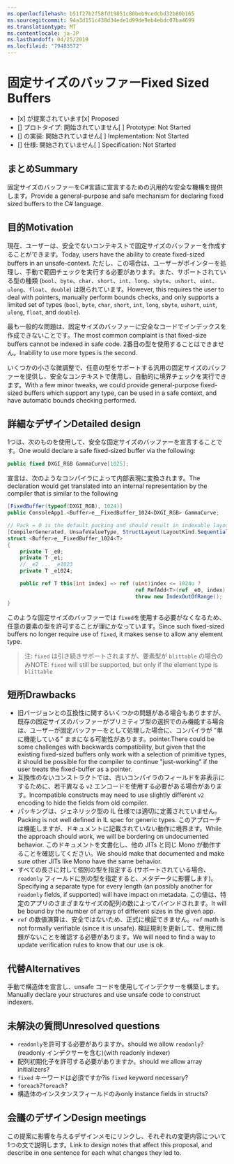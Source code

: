 ```yaml
---
ms.openlocfilehash: b51f27b2f58fd19851c80beb9cedcbd32b80b165
ms.sourcegitcommit: 94a3d151c438d34ede1d99de9eb4ebdc07ba4699
ms.translationtype: MT
ms.contentlocale: ja-JP
ms.lasthandoff: 04/25/2019
ms.locfileid: "79483572"
---
```

# <a name="fixed-sized-buffers"></a><span data-ttu-id="9cc0f-101">固定サイズのバッファー</span><span class="sxs-lookup"><span data-stu-id="9cc0f-101">Fixed Sized Buffers</span></span>

* <span data-ttu-id="9cc0f-102">[x] が提案されています</span><span class="sxs-lookup"><span data-stu-id="9cc0f-102">[x] Proposed</span></span>
* <span data-ttu-id="9cc0f-103">[] プロトタイプ: 開始されていません</span><span class="sxs-lookup"><span data-stu-id="9cc0f-103">[ ] Prototype: Not Started</span></span>
* <span data-ttu-id="9cc0f-104">[] の実装: 開始されていません</span><span class="sxs-lookup"><span data-stu-id="9cc0f-104">[ ] Implementation: Not Started</span></span>
* <span data-ttu-id="9cc0f-105">[] 仕様: 開始されていません</span><span class="sxs-lookup"><span data-stu-id="9cc0f-105">[ ] Specification: Not Started</span></span>

## <a name="summary"></a><span data-ttu-id="9cc0f-106">まとめ</span><span class="sxs-lookup"><span data-stu-id="9cc0f-106">Summary</span></span>
[summary]: #summary

<span data-ttu-id="9cc0f-107">固定サイズのバッファーをC#言語に宣言するための汎用的な安全な機構を提供します。</span><span class="sxs-lookup"><span data-stu-id="9cc0f-107">Provide a general-purpose and safe mechanism for declaring fixed sized buffers to the C# language.</span></span>

## <a name="motivation"></a><span data-ttu-id="9cc0f-108">目的</span><span class="sxs-lookup"><span data-stu-id="9cc0f-108">Motivation</span></span>
[motivation]: #motivation

<span data-ttu-id="9cc0f-109">現在、ユーザーは、安全でないコンテキストで固定サイズのバッファーを作成することができます。</span><span class="sxs-lookup"><span data-stu-id="9cc0f-109">Today, users have the ability to create fixed-sized buffers in an unsafe-context.</span></span> <span data-ttu-id="9cc0f-110">ただし、この場合は、ユーザーがポインターを処理し、手動で範囲チェックを実行する必要があります。また、サポートされている型の種類 (`bool`、`byte`、`char`、`short`、`int`、`long`、`sbyte`、`ushort`、`uint`、`ulong`、`float`、`double`) は限られています。</span><span class="sxs-lookup"><span data-stu-id="9cc0f-110">However, this requires the user to deal with pointers, manually perform bounds checks, and only supports a limited set of types (`bool`, `byte`, `char`, `short`, `int`, `long`, `sbyte`, `ushort`, `uint`, `ulong`, `float`, and `double`).</span></span>

<span data-ttu-id="9cc0f-111">最も一般的な問題は、固定サイズのバッファーに安全なコードでインデックスを作成できないことです。</span><span class="sxs-lookup"><span data-stu-id="9cc0f-111">The most common complaint is that fixed-size buffers cannot be indexed in safe code.</span></span> <span data-ttu-id="9cc0f-112">2番目の型を使用することはできません。</span><span class="sxs-lookup"><span data-stu-id="9cc0f-112">Inability to use more types is the second.</span></span>

<span data-ttu-id="9cc0f-113">いくつかの小さな微調整で、任意の型をサポートする汎用の固定サイズのバッファーを提供し、安全なコンテキストで使用し、自動的に境界チェックを実行できます。</span><span class="sxs-lookup"><span data-stu-id="9cc0f-113">With a few minor tweaks, we could provide general-purpose fixed-sized buffers which support any type, can be used in a safe context, and have automatic bounds checking performed.</span></span>

## <a name="detailed-design"></a><span data-ttu-id="9cc0f-114">詳細なデザイン</span><span class="sxs-lookup"><span data-stu-id="9cc0f-114">Detailed design</span></span>
[design]: #detailed-design

<span data-ttu-id="9cc0f-115">1つは、次のものを使用して、安全な固定サイズのバッファーを宣言することです。</span><span class="sxs-lookup"><span data-stu-id="9cc0f-115">One would declare a safe fixed-sized buffer via the following:</span></span>

```csharp
public fixed DXGI_RGB GammaCurve[1025];
```

<span data-ttu-id="9cc0f-116">宣言は、次のようなコンパイラによって内部表現に変換されます。</span><span class="sxs-lookup"><span data-stu-id="9cc0f-116">The declaration would get translated into an internal representation by the compiler that is similar to the following</span></span>

```csharp
[FixedBuffer(typeof(DXGI_RGB), 1024)]
public ConsoleApp1.<Buffer>e__FixedBuffer_1024<DXGI_RGB> GammaCurve;

// Pack = 0 is the default packing and should result in indexable layout.
[CompilerGenerated, UnsafeValueType, StructLayout(LayoutKind.Sequential, Pack = 0)]
struct <Buffer>e__FixedBuffer_1024<T>
{
    private T _e0;
    private T _e1;
    // _e2 ... _e1023
    private T _e1024;

    public ref T this[int index] => ref (uint)index <= 1024u ?
                                         ref RefAdd<T>(ref _e0, index):
                                         throw new IndexOutOfRange();
}
```

<span data-ttu-id="9cc0f-117">このような固定サイズのバッファーでは `fixed`を使用する必要がなくなるため、任意の要素の型を許可することが理にかなっています。</span><span class="sxs-lookup"><span data-stu-id="9cc0f-117">Since such fixed-sized buffers no longer require use of `fixed`, it makes sense to allow any element type.</span></span>  

> <span data-ttu-id="9cc0f-118">注: `fixed` は引き続きサポートされますが、要素型が `blittable` の場合のみ</span><span class="sxs-lookup"><span data-stu-id="9cc0f-118">NOTE: `fixed` will still be supported, but only if the element type is `blittable`</span></span>

## <a name="drawbacks"></a><span data-ttu-id="9cc0f-119">短所</span><span class="sxs-lookup"><span data-stu-id="9cc0f-119">Drawbacks</span></span>
[drawbacks]: #drawbacks

* <span data-ttu-id="9cc0f-120">旧バージョンとの互換性に関するいくつかの問題がある場合もありますが、既存の固定サイズのバッファーがプリミティブ型の選択でのみ機能する場合は、ユーザーが固定バッファーをとして処理した場合に、コンパイラが "単に機能している" ままになる可能性があります。pointer.</span><span class="sxs-lookup"><span data-stu-id="9cc0f-120">There could be some challenges with backwards compatibility, but given that the existing fixed-sized buffers only work with a selection of primitive types, it should be possible for the compiler to continue "just-working" if the user treats the fixed-buffer as a pointer.</span></span>
* <span data-ttu-id="9cc0f-121">互換性のないコンストラクトでは、古いコンパイラのフィールドを非表示にするために、若干異なる `v2` エンコードを使用する必要がある場合があります。</span><span class="sxs-lookup"><span data-stu-id="9cc0f-121">Incompatible constructs may need to use slightly different `v2` encoding to hide the fields from old compiler.</span></span>
* <span data-ttu-id="9cc0f-122">パッキングは、ジェネリック型の IL 仕様では適切に定義されていません。</span><span class="sxs-lookup"><span data-stu-id="9cc0f-122">Packing is not well defined in IL spec for generic types.</span></span> <span data-ttu-id="9cc0f-123">このアプローチは機能しますが、ドキュメントに記載されていない動作に境界ます。</span><span class="sxs-lookup"><span data-stu-id="9cc0f-123">While the approach should work, we will be bordering on undocumented behavior.</span></span> <span data-ttu-id="9cc0f-124">このドキュメントを文書化し、他の JITs と同じ Mono が動作することを確認してください。</span><span class="sxs-lookup"><span data-stu-id="9cc0f-124">We should make that documented and make sure other JITs like Mono have the same behavior.</span></span>
* <span data-ttu-id="9cc0f-125">すべての長さに対して個別の型を指定する (サポートされている場合、`readonly` フィールドに別の型を指定すると、メタデータに影響します)。</span><span class="sxs-lookup"><span data-stu-id="9cc0f-125">Specifying a separate type for every length (an possibly another for `readonly` fields, if supported) will have impact on metadata.</span></span> <span data-ttu-id="9cc0f-126">この値は、特定のアプリのさまざまなサイズの配列の数によってバインドされます。</span><span class="sxs-lookup"><span data-stu-id="9cc0f-126">It will be bound by the number of arrays of different sizes in the given app.</span></span>
* <span data-ttu-id="9cc0f-127">`ref` の数値演算は、安全ではないため、正式に検証できません。</span><span class="sxs-lookup"><span data-stu-id="9cc0f-127">`ref` math is not formally verifiable (since it is unsafe).</span></span> <span data-ttu-id="9cc0f-128">検証規則を更新して、使用に問題がないことを確認する必要があります。</span><span class="sxs-lookup"><span data-stu-id="9cc0f-128">We will need to find a way to update verification rules to know that our use is ok.</span></span>

## <a name="alternatives"></a><span data-ttu-id="9cc0f-129">代替</span><span class="sxs-lookup"><span data-stu-id="9cc0f-129">Alternatives</span></span>
[alternatives]: #alternatives

<span data-ttu-id="9cc0f-130">手動で構造体を宣言し、unsafe コードを使用してインデクサーを構築します。</span><span class="sxs-lookup"><span data-stu-id="9cc0f-130">Manually declare your structures and use unsafe code to construct indexers.</span></span>

## <a name="unresolved-questions"></a><span data-ttu-id="9cc0f-131">未解決の質問</span><span class="sxs-lookup"><span data-stu-id="9cc0f-131">Unresolved questions</span></span>
[unresolved]: #unresolved-questions

- <span data-ttu-id="9cc0f-132">`readonly`を許可する必要がありますか。</span><span class="sxs-lookup"><span data-stu-id="9cc0f-132">should we allow `readonly`?</span></span>  <span data-ttu-id="9cc0f-133">(readonly インデクサーを含む)</span><span class="sxs-lookup"><span data-stu-id="9cc0f-133">(with readonly indexer)</span></span>
- <span data-ttu-id="9cc0f-134">配列初期化子を許可する必要がありますか。</span><span class="sxs-lookup"><span data-stu-id="9cc0f-134">should we allow array initializers?</span></span>
- <span data-ttu-id="9cc0f-135">`fixed` キーワードは必須ですか?</span><span class="sxs-lookup"><span data-stu-id="9cc0f-135">is `fixed` keyword necessary?</span></span>
- <span data-ttu-id="9cc0f-136">`foreach`?</span><span class="sxs-lookup"><span data-stu-id="9cc0f-136">`foreach`?</span></span>
- <span data-ttu-id="9cc0f-137">構造体のインスタンスフィールドのみ</span><span class="sxs-lookup"><span data-stu-id="9cc0f-137">only instance fields in structs?</span></span>

## <a name="design-meetings"></a><span data-ttu-id="9cc0f-138">会議のデザイン</span><span class="sxs-lookup"><span data-stu-id="9cc0f-138">Design meetings</span></span>

<span data-ttu-id="9cc0f-139">この提案に影響を与えるデザインメモにリンクし、それぞれの変更内容について1つの文で説明します。</span><span class="sxs-lookup"><span data-stu-id="9cc0f-139">Link to design notes that affect this proposal, and describe in one sentence for each what changes they led to.</span></span>